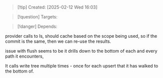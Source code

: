 
>[!tip] Created: [2025-02-12 Wed 16:03]

>[!question] Targets: 

>[!danger] Depends: 

provider calls to ls, should cache based on the scope being used, so if the commit is the same, then we can re-use the results.


issue with flush seems to be it drills down to the bottom of each and every path it encounters, 

It calls write tree multiple times - once for each upsert that it has walked to the bottom of.